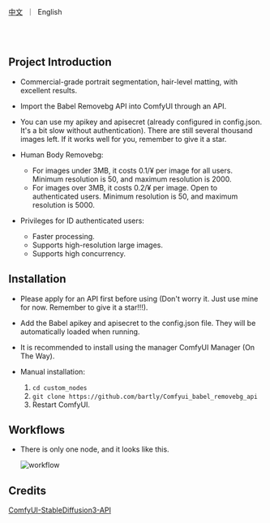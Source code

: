 <p align="left">
    <a href="README_CN.md">中文</a>&nbsp ｜ &nbspEnglish&nbsp 
</p>
<br><br>

## Project Introduction

- Commercial-grade portrait segmentation, hair-level matting, with excellent results.

- Import the Babel Removebg API into ComfyUI through an API.

- You can use my apikey and apisecret (already configured in config.json. It's a bit slow without authentication). There are still several thousand images left. If it works well for you, remember to give it a star.

- Human Body Removebg:
   - For images under 3MB, it costs 0.1/¥ per image for all users. Minimum resolution is 50, and maximum resolution is 2000.
   - For images over 3MB, it costs 0.2/¥ per image. Open to authenticated users. Minimum resolution is 50, and maximum resolution is 5000.
- Privileges for ID authenticated users:
   - Faster processing.
   - Supports high-resolution large images.
   - Supports high concurrency.

## Installation

- Please apply for an API first before using (Don't worry it. Just use mine for now. Remember to give it a star!!!).

- Add the Babel apikey and apisecret to the config.json file. They will be automatically loaded when running.

- It is recommended to install using the manager ComfyUI Manager (On The Way).

- Manual installation:
    1. `cd custom_nodes`
    2. `git clone https://github.com/bartly/Comfyui_babel_removebg_api`
    3. Restart ComfyUI.


## Workflows

  - There is only one node, and it looks like this.

    ![workflow](https://idphoto-output.oss-cn-shanghai.aliyuncs.com/78cc153f-5d8e-48e2-82f9-d00e6b70b474.png?OSSAccessKeyId=LTAI5tNJqEmgZRuFR7AiSdC3&Expires=78981527611967&Signature=G2HpOOIhaVoTnEf5r77rAv1JaAk%3D)


## Credits

[ComfyUI-StableDiffusion3-API](https://github.com/ZHO-ZHO-ZHO/ComfyUI-StableDiffusion3-API)
